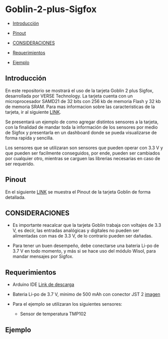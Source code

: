 Goblin-2-plus-Sigfox
====================

-   [Introducción](#introdución)

-   [Pinout](#pinout)

-   [CONSIDERACIONES](#consideraciones)

-   [Requerimientos](#requerimientos)

-   [Ejemplo](#ejemplo)

Introducción
------------

En este repositorio se mostrará el uso de la tarjeta Goblin 2 plus Sigfox, desarrollada por VERSE Technology. La tarjeta cuenta con un microprocesador SAMD21 de 32 bits con 256 kb de memoria Flash y 32 kb de memoria SRAM. Para mas informacion sobre las caracteristicas de la tarjeta, ir al siguiente [LINK](https://verse-technology.com/goblin2plussigfox/).

Se presentará un ejemplo de como agregar distintos sensores a la tarjeta, con la finalidad de mandar toda la información de los sensores por medio de Sigfox y presentarla en un dashboard donde se pueda visualizarse de forma rapida y sencilla.

Los sensores que se utilizaran son sensores que pueden operar con 3.3 V y que pueden ser facilmente conseguidos, por ende,  pueden ser cambiados por cualquier otro, mientras se carguen las librerias necesarias en caso de ser requerido. 

Pinout
-------

En el siguiente [LINK](https://verse-technology.com/goblin2plussigfox/files/GOBLIN2PLUSSIGFOX_PINOUT_DIAGRAMA.pdf) se muestra el Pinout de la tarjeta Goblin de forma detallada.

CONSIDERACIONES
---------------

- Es importante reacalcar que la tarjeta Goblin trabaja con voltajes de 3.3 V, es decir, las entradas analógicas y digitales no pueden ser alimentadas con mas de 3.3 V, de lo contrario pueden ser dañadas. 

- Para tener un buen desempeño, debe conectarse una bateria Li-po de 3.7 V en todo momento, y más si se hace uso del módulo Wisol, para mandar mensajes por Sigfox. 

Requerimientos
--------------

-   Arduino IDE [Link de descarga](https://www.arduino.cc/en/Main/Software)

-   Bateria Li-po de 3.7 V, minimo de 500 mAh con conector JST 2 [imagen]()

-   Para el ejemplo se utilizaran los siguientes sensores:
    
    -   Sensor de temperatura TMP102
    
Ejemplo
-------



    


